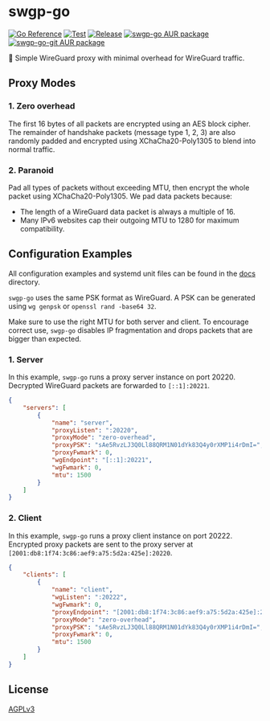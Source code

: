 # swgp-go

[![Go Reference](https://pkg.go.dev/badge/github.com/database64128/swgp-go.svg)](https://pkg.go.dev/github.com/database64128/swgp-go)
[![Test](https://github.com/database64128/swgp-go/actions/workflows/test.yml/badge.svg)](https://github.com/database64128/swgp-go/actions/workflows/test.yml)
[![Release](https://github.com/database64128/swgp-go/actions/workflows/release.yml/badge.svg)](https://github.com/database64128/swgp-go/actions/workflows/release.yml)
[![swgp-go AUR package](https://img.shields.io/aur/version/swgp-go?label=swgp-go)](https://aur.archlinux.org/packages/swgp-go)
[![swgp-go-git AUR package](https://img.shields.io/aur/version/swgp-go-git?label=swgp-go-git)](https://aur.archlinux.org/packages/swgp-go-git)

🐉 Simple WireGuard proxy with minimal overhead for WireGuard traffic.

## Proxy Modes

### 1. Zero overhead

The first 16 bytes of all packets are encrypted using an AES block cipher. The remainder of handshake packets (message type 1, 2, 3) are also randomly padded and encrypted using XChaCha20-Poly1305 to blend into normal traffic.

### 2. Paranoid

Pad all types of packets without exceeding MTU, then encrypt the whole packet using XChaCha20-Poly1305. We pad data packets because:

- The length of a WireGuard data packet is always a multiple of 16.
- Many IPv6 websites cap their outgoing MTU to 1280 for maximum compatibility.

## Configuration Examples

All configuration examples and systemd unit files can be found in the [docs](docs) directory.

`swgp-go` uses the same PSK format as WireGuard. A PSK can be generated using `wg genpsk` or `openssl rand -base64 32`.

Make sure to use the right MTU for both server and client. To encourage correct use, `swgp-go` disables IP fragmentation and drops packets that are bigger than expected.

### 1. Server

In this example, `swgp-go` runs a proxy server instance on port 20220. Decrypted WireGuard packets are forwarded to `[::1]:20221`.

```json
{
    "servers": [
        {
            "name": "server",
            "proxyListen": ":20220",
            "proxyMode": "zero-overhead",
            "proxyPSK": "sAe5RvzLJ3Q0Ll88QRM1N01dYk83Q4y0rXMP1i4rDmI=",
            "proxyFwmark": 0,
            "wgEndpoint": "[::1]:20221",
            "wgFwmark": 0,
            "mtu": 1500
        }
    ]
}
```

### 2. Client

In this example, `swgp-go` runs a proxy client instance on port 20222. Encrypted proxy packets are sent to the proxy server at `[2001:db8:1f74:3c86:aef9:a75:5d2a:425e]:20220`.

```json
{
    "clients": [
        {
            "name": "client",
            "wgListen": ":20222",
            "wgFwmark": 0,
            "proxyEndpoint": "[2001:db8:1f74:3c86:aef9:a75:5d2a:425e]:20220",
            "proxyMode": "zero-overhead",
            "proxyPSK": "sAe5RvzLJ3Q0Ll88QRM1N01dYk83Q4y0rXMP1i4rDmI=",
            "proxyFwmark": 0,
            "mtu": 1500
        }
    ]
}
```

## License

[AGPLv3](LICENSE)

